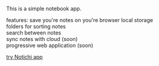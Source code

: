 This is a simple notebook app.

features:
save you're notes on you're browser local storage <br />
folders for sorting notes <br />
search between notes <br />
sync notes with cloud (soon) <br />
progressive web application (soon)

<a href="http://notichi.netlify.app" target="_blank">try Notichi app</a>